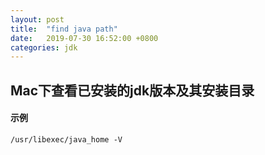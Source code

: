 ```yaml
---
layout: post
title:  "find java path"
date:   2019-07-30 16:52:00 +0800
categories: jdk
---
```


## Mac下查看已安装的jdk版本及其安装目录


#### 示例

```shell
/usr/libexec/java_home -V
```